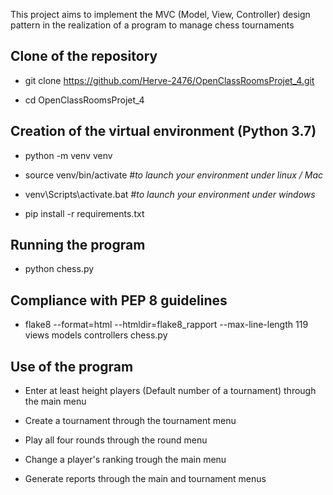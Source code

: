 This project aims to implement the MVC (Model, View, Controller) design pattern in the realization of a program to manage chess tournaments

## Clone of the repository

* git clone https://github.com/Herve-2476/OpenClassRoomsProjet_4.git

* cd OpenClassRoomsProjet_4


## Creation of the virtual environment (Python 3.7)
 
* python -m venv venv

* source venv/bin/activate *#to launch your environment under linux / Mac*

* venv\Scripts\activate.bat *#to launch your environment under windows*

* pip install -r requirements.txt


## Running the program

* python chess.py

## Compliance with PEP 8 guidelines

* flake8 --format=html --htmldir=flake8_rapport --max-line-length 119 views models controllers chess.py

## Use of the program

* Enter at least height players (Default number of a tournament) through the main menu

* Create a tournament through the tournament menu

* Play all four rounds through the round menu

* Change a player's ranking trough the main menu

* Generate reports through the main and tournament menus


